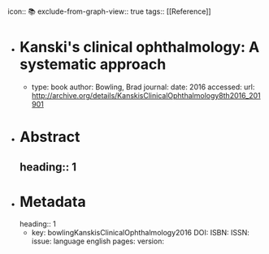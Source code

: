 icon:: 📚
exclude-from-graph-view:: true
tags:: [[Reference]]

- # Kanski's clinical ophthalmology: A systematic approach
	- type: book
	  author: Bowling, Brad
	  journal: 
	  date: 2016
	  accessed: 
	  url: http://archive.org/details/KanskisClinicalOphthalmology8th2016_201901
- # Abstract
  heading:: 1
	-
- # Metadata
  heading:: 1
	- key: bowlingKanskisClinicalOphthalmology2016
	  DOI: 
	  ISBN: 
	  ISSN: 
	  issue: 
	  language english
	  pages: 
	  version: